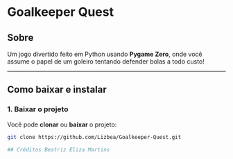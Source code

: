 # Goalkeeper Quest

##  Sobre
Um jogo divertido feito em Python usando **Pygame Zero**, onde você assume o papel de um goleiro tentando defender bolas a todo custo!

---

##  Como baixar e instalar

### 1. Baixar o projeto
Você pode **clonar** ou **baixar** o projeto:
```bash
git clone https://github.com/Lizbea/Goalkeeper-Quest.git

## Créditos Beatriz Eliza Martins 
